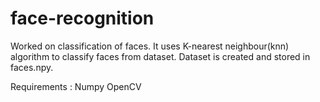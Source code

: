 # face-recognition

Worked on classification of faces. 
It uses K-nearest neighbour(knn) algorithm to classify faces from dataset.
Dataset is created and stored in faces.npy. 

Requirements : 
Numpy
OpenCV
